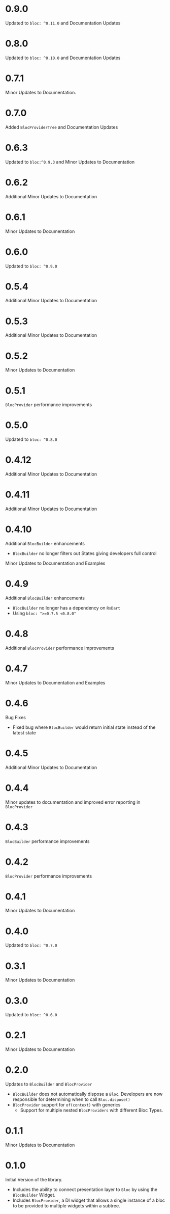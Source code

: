 # 0.9.0

Updated to `bloc: ^0.11.0` and Documentation Updates

# 0.8.0

Updated to `bloc: ^0.10.0` and Documentation Updates

# 0.7.1

Minor Updates to Documentation.

# 0.7.0

Added `BlocProviderTree` and Documentation Updates

# 0.6.3

Updated to `bloc:^0.9.3` and Minor Updates to Documentation

# 0.6.2

Additional Minor Updates to Documentation

# 0.6.1

Minor Updates to Documentation

# 0.6.0

Updated to `bloc: ^0.9.0`

# 0.5.4

Additional Minor Updates to Documentation

# 0.5.3

Additional Minor Updates to Documentation

# 0.5.2

Minor Updates to Documentation

# 0.5.1

`BlocProvider` performance improvements

# 0.5.0

Updated to `bloc: ^0.8.0`

# 0.4.12

Additional Minor Updates to Documentation

# 0.4.11

Additional Minor Updates to Documentation

# 0.4.10

Additional `BlocBuilder` enhancements

- `BlocBuilder` no longer filters out States giving developers full control

Minor Updates to Documentation and Examples

# 0.4.9

Additional `BlocBuilder` enhancements

- `BlocBuilder` no longer has a dependency on `RxDart`
- Using `bloc: ">=0.7.5 <0.8.0"`

# 0.4.8

Additional `BlocProvider` performance improvements

# 0.4.7

Minor Updates to Documentation and Examples

# 0.4.6

Bug Fixes

- Fixed bug where `BlocBuilder` would return initial state instead of the latest state

# 0.4.5

Additional Minor Updates to Documentation

# 0.4.4

Minor updates to documentation and improved error reporting in `BlocProvider`

# 0.4.3

`BlocBuilder` performance improvements

# 0.4.2

`BlocProvider` performance improvements

# 0.4.1

Minor Updates to Documentation

# 0.4.0

Updated to `bloc: ^0.7.0`

# 0.3.1

Minor Updates to Documentation

# 0.3.0

Updated to `bloc: ^0.6.0`

# 0.2.1

Minor Updates to Documentation

# 0.2.0

Updates to `BlocBuilder` and `BlocProvider`

- `BlocBuilder` does not automatically dispose a `Bloc`. Developers are now responsible for determining when to call `Bloc.dispose()`
- `BlocProvider` support for `of(context)` with generics
  - Support for multiple nested `BlocProviders` with different Bloc Types.

# 0.1.1

Minor Updates to Documentation

# 0.1.0

Initial Version of the library.

- Includes the ability to connect presentation layer to `Bloc` by using the `BlocBuilder` Widget.
- Includes `BlocProvider`, a DI widget that allows a single instance of a bloc to be provided to multiple widgets within a subtree.
